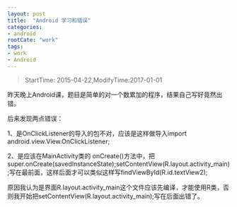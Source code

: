 ```yaml
---
layout: post
title:  "Android 学习和错误"
categories:
- android
rootCate: "work"
tags:
- work
- Android
---
```


> StartTime: 2015-04-22,ModifyTime:2017-01-01

昨天晚上Android课，题目是简单的对一个数累加的程序，结果自己写好竟然出错。

<!---more--->

后来发现两点错误：

1、是OnClickListener的导入的包不对，应该是这样做导入import android.view.View.OnClickListener;

2、是应该在MainActivity类的 onCreate()方法中，把super.onCreate(savedInstanceState);setContentView(R.layout.activity_main);写在最前面，这样后面才可以类似这样写findViewById(R.id.textView2);

原因我认为是界面R.layout.activity_main这个文件应该先编译，才能使用R类，否则我开始把setContentView(R.layout.activity_main);写在后面出错了。

